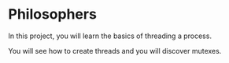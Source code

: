 # Philosophers
In this project, you will learn the basics of threading a process.

You will see how to create threads and you will discover mutexes.
